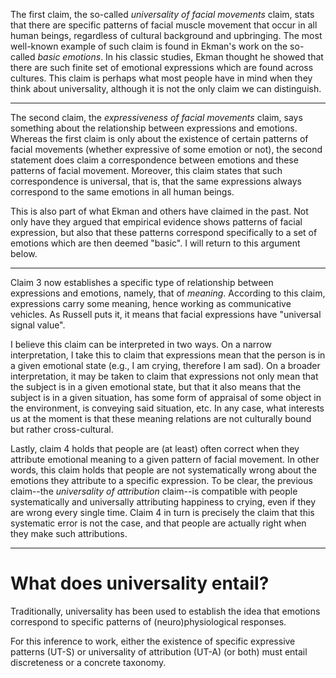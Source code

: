 The first claim, the so-called _universality of facial movements_ claim, stats that there are specific patterns of facial muscle movement that occur in all human beings, regardless of cultural background and upbringing. The most well-known example of such claim is found in Ekman's work on the so-called _basic emotions_. In his classic studies, Ekman thought he showed that there are such finite set of emotional expressions which are found across cultures. This claim is perhaps what most people have in mind when they think about universality, although it is not the only claim we can distinguish.

---

The second claim, the _expressiveness of facial movements_ claim, says something about the relationship between expressions and emotions. Whereas the first claim is only about the existence of certain patterns of facial movements (whether expressive of some emotion or not), the second statement does claim a correspondence between emotions and these patterns of facial movement. Moreover, this claim states that such correspondence is universal, that is, that the same expressions always correspond to the same emotions in all human beings.

This is also part of what Ekman and others have claimed in the past. Not only have they argued that empirical evidence shows patterns of facial expression, but also that these patterns correspond specifically to a set of emotions which are then deemed "basic". I will return to this argument below.

---

Claim 3 now establishes a specific type of relationship between expressions and emotions, namely, that of _meaning_. According to this claim, expressions carry some meaning, hence working as communicative vehicles. As Russell puts it, it means that facial expressions have "universal signal value".

I believe this claim can be interpreted in two ways. On a narrow interpretation, I take this to claim that expressions mean that the person is in a given emotional state (e.g., I am crying, therefore I am sad). On a broader interpretation, it may be taken to claim that expressions not only mean that the subject is in a given emotional state, but that it also means that the subject is in a given situation, has some form of appraisal of some object in the environment, is conveying said situation, etc. In any case, what interests us at the moment is that these meaning relations are not culturally bound but rather cross-cultural.

Lastly, claim 4 holds that people are (at least) often correct when they attribute emotional meaning to a given pattern of facial movement. In other words, this claim holds that people are not systematically wrong about the emotions they attribute to a specific expression. To be clear, the previous claim--the _universality of attribution_ claim--is compatible with people systematically and universally attributing happiness to crying, even if they are wrong every single time. Claim 4 in turn is precisely the claim that this systematic error is not the case, and that people are actually right when they make such attributions.

---

# What does universality entail?

Traditionally, universality has been used to establish the idea that emotions correspond to specific patterns of (neuro)physiological responses.


For this inference to work, either the existence of specific expressive patterns (UT-S) or universality of attribution (UT-A) (or both) must entail discreteness or a concrete taxonomy.

